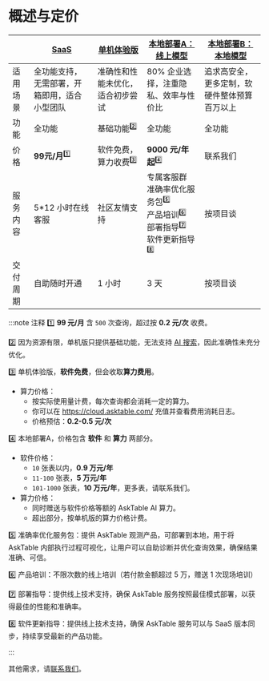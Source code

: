 # 概述与定价


|  | [SaaS](https://cloud.asktable.com) | [单机体验版](./private-deployment-all-in-one.md) | [本地部署A：线上模型](https://datamini.feishu.cn/share/base/form/shrcnN0w5jjFDQ40GSuE8XHVRMf) | [本地部署B：本地模型](https://datamini.feishu.cn/share/base/form/shrcnN0w5jjFDQ40GSuE8XHVRMf) |
|------|------|--------|------------------------|--------------------------|
| 适用场景 | 全功能支持，无需部署，开箱即用，适合小型团队 | 准确性和性能未优化，适合初步尝试 | 80% 企业选择，注重隐私、效率与性价比 | 追求高安全，更多定制，软硬件整体预算百万以上 |
| 功能 | 全功能 | 基础功能<sup>2️⃣</sup> | 全功能 | 全功能 |
| 价格 | **99元/月**<sup>1️⃣</sup> | 软件免费，算力收费<sup>3️⃣</sup> | **9000 元/年起**<sup>4️⃣</sup> | 联系我们  |
| 服务内容 | 5*12 小时在线客服 | 社区友情支持 | 专属客服群<br/>准确率优化服务包<sup>5️⃣</sup><br/>产品培训<sup>6️⃣</sup><br/>部署指导<sup>7️⃣</sup><br/>软件更新指导<sup>8️⃣</sup> | 按项目谈 |
| 交付周期 | 自助随时开通 | 1 小时 | 3 天 | 按项目谈 |



:::note 注释
1️⃣ **99 元/月** 含 `500` 次查询，超过按 **0.2 元/次** 收费。

2️⃣ 因为资源有限，单机版只提供基础功能，无法支持 [AI 搜索](https://docs.asktable.com/docs/ai-search/introduction)，因此准确性未充分优化。
   
3️⃣ 单机体验版，**软件免费**，但会收取**算力费用**。
   - 算力价格：
     - 按实际使用量计费，每次查询都会消耗一定的算力。
     - 你可以在 https://cloud.asktable.com/ 充值并查看费用消耗日志。
     - 价格预估：**0.2-0.5 元/次**

4️⃣ 本地部署A，价格包含 **软件** 和 **算力** 两部分。
   - 软件价格：
     - `10` 张表以内，**0.9 万元/年**
     - `11-100` 张表，**5 万元/年**
     - `101-1000` 张表，**10 万元/年**，更多表，请联系我们。
   - 算力价格：
     - 同时赠送与软件价格等额的 AskTable AI 算力。
     - 超出部分，按单机版的算力价格计费。

5️⃣ 准确率优化服务包：提供 AskTable 观测产品，可部署到本地，用于将 AskTable 内部执行过程可视化，让用户可以自助诊断并优化查询效果，确保结果准确、可信。

6️⃣ 产品培训：不限次数的线上培训（若付款金额超过 5 万，赠送 1 次现场培训）

7️⃣ 部署指导：提供线上技术支持，确保 AskTable 服务按照最佳模式部署，以获得最佳的性能和准确率。

8️⃣ 软件更新指导：提供线上技术支持，确保 AskTable 服务可以与 SaaS 版本同步，持续享受最新的产品功能。

:::

其他需求，请[联系我们](https://datamini.feishu.cn/share/base/form/shrcnN0w5jjFDQ40GSuE8XHVRMf)。
